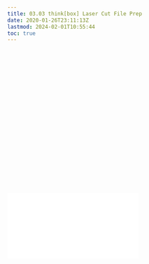 ```yaml
---
title: 03.03 think[box] Laser Cut File Prep
date: 2020-01-26T23:11:13Z
lastmod: 2024-02-01T10:55:44
toc: true
---
```


<div class="iframe-16-9-container">
<iframe class="youTubeIframe" width="560" height="315" src="ttps://www.youtube.com/embed/0M8M59Ymkbw?si=hUK-0PKmJ6ppLuDR" title="YouTube video player" frameborder="0" allow="accelerometer; autoplay; clipboard-write; encrypted-media; gyroscope; picture-in-picture; web-share" allowfullscreen></iframe>
</div>

![Link to included file content](../../../../digital-fabrication/laser-cutting/thinkbox-laser-cut-file-prep.md)
